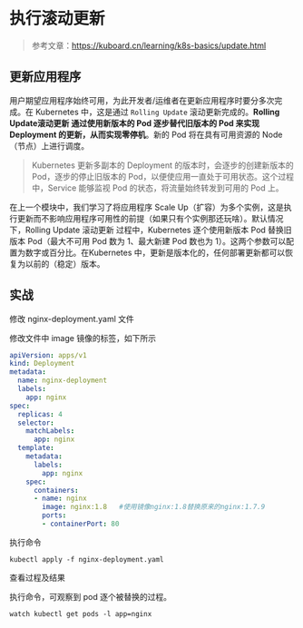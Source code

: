 # 执行滚动更新
> 参考文章：https://kuboard.cn/learning/k8s-basics/update.html

## 更新应用程序
用户期望应用程序始终可用，为此开发者/运维者在更新应用程序时要分多次完成。在 Kubernetes 中，这是通过 `Rolling Update` 滚动更新完成的。**Rolling Update滚动更新 通过使用新版本的 Pod 逐步替代旧版本的 Pod 来实现 Deployment 的更新，从而实现零停机**。新的 Pod 将在具有可用资源的 Node（节点）上进行调度。

> Kubernetes 更新多副本的 Deployment 的版本时，会逐步的创建新版本的 Pod，逐步的停止旧版本的 Pod，以便使应用一直处于可用状态。这个过程中，Service 能够监视 Pod 的状态，将流量始终转发到可用的 Pod 上。

在上一个模块中，我们学习了将应用程序 Scale Up（扩容）为多个实例，这是执行更新而不影响应用程序可用性的前提（如果只有个实例那还玩啥）。默认情况下，Rolling Update 滚动更新 过程中，Kubernetes 逐个使用新版本 Pod 替换旧版本 Pod（最大不可用 Pod 数为 1、最大新建 Pod 数也为 1）。这两个参数可以配置为数字或百分比。在Kubernetes 中，更新是版本化的，任何部署更新都可以恢复为以前的（稳定）版本。

## 实战
修改 nginx-deployment.yaml 文件

修改文件中 image 镜像的标签，如下所示
```yaml
apiVersion: apps/v1
kind: Deployment
metadata:
  name: nginx-deployment
  labels:
    app: nginx
spec:
  replicas: 4
  selector:
    matchLabels:
      app: nginx
  template:
    metadata:
      labels:
        app: nginx
    spec:
      containers:
      - name: nginx
        image: nginx:1.8   #使用镜像nginx:1.8替换原来的nginx:1.7.9
        ports:
        - containerPort: 80
```
执行命令
```
kubectl apply -f nginx-deployment.yaml
```
查看过程及结果

执行命令，可观察到 pod 逐个被替换的过程。
```
watch kubectl get pods -l app=nginx
```
